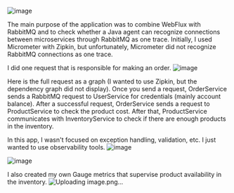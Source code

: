 ![image](https://github.com/user-attachments/assets/fd74c142-a78c-4392-89f8-95aad9548728)

The main purpose of the application was to combine WebFlux with RabbitMQ and to check whether a Java agent can recognize connections between microservices through RabbitMQ as one trace. Initially, I used Micrometer with Zipkin, but unfortunately, Micrometer did not recognize RabbitMQ connections as one trace.

I did one request that is responsible for making an order.
![image](https://github.com/user-attachments/assets/dc93c20a-02b2-49d6-94c5-a7d816cfc7f3)


Here is the full request as a graph (I wanted to use Zipkin, but the dependency graph did not display). 
Once you send a request, OrderService sends a RabbitMQ request to UserService for credentials (mainly account balance).
After a successful request, OrderService sends a request to ProductService to check the product cost. After that,
ProductService communicates with InventoryService to check if there are enough products in the inventory.

In this app, I wasn't focused on exception handling, validation, etc. I just wanted to use observability tools.
![image](https://github.com/user-attachments/assets/6f20a8dd-9b0d-42ce-b894-f4d5165b1425)

![image](https://github.com/user-attachments/assets/0b9118fd-e351-4910-ac14-1e2c65c8a20b)


I also created my own Gauge metrics that supervise product availability in the inventory.
![Uploading image.png…]()

